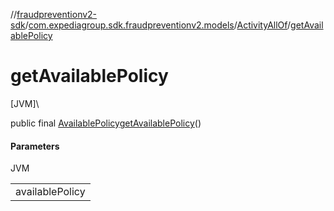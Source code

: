 //[fraudpreventionv2-sdk](../../../index.md)/[com.expediagroup.sdk.fraudpreventionv2.models](../index.md)/[ActivityAllOf](index.md)/[getAvailablePolicy](get-available-policy.md)

# getAvailablePolicy

[JVM]\

public final [AvailablePolicy](../-available-policy/index.md)[getAvailablePolicy](get-available-policy.md)()

#### Parameters

JVM

| |
|---|
| availablePolicy |
